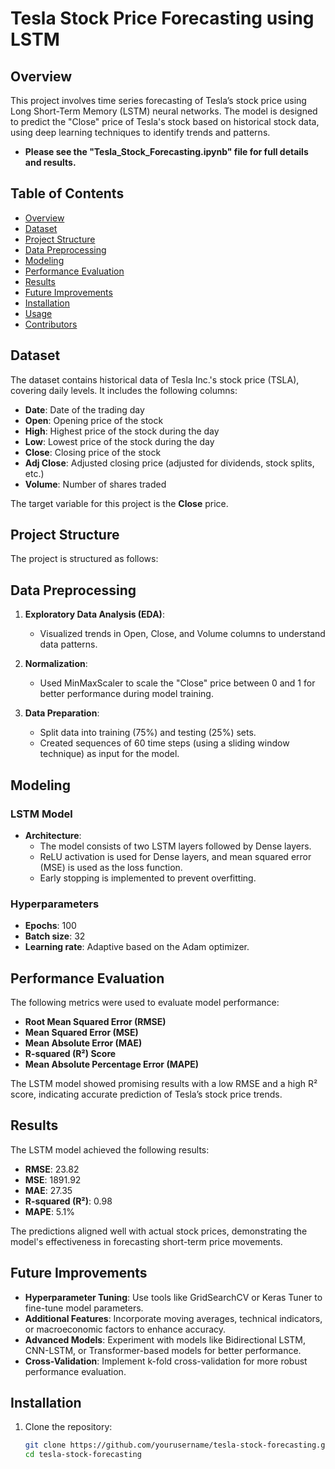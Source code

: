 # Tesla Stock Price Forecasting using LSTM

## Overview
This project involves time series forecasting of Tesla’s stock price using Long Short-Term Memory (LSTM) neural networks. The model is designed to predict the "Close" price of Tesla's stock based on historical stock data, using deep learning techniques to identify trends and patterns.
- **Please see the "Tesla_Stock_Forecasting.ipynb" file for full details and results.** 

## Table of Contents
- [Overview](#overview)
- [Dataset](#dataset)
- [Project Structure](#project-structure)
- [Data Preprocessing](#data-preprocessing)
- [Modeling](#modeling)
- [Performance Evaluation](#performance-evaluation)
- [Results](#results)
- [Future Improvements](#future-improvements)
- [Installation](#installation)
- [Usage](#usage)
- [Contributors](#contributors)

## Dataset
The dataset contains historical data of Tesla Inc.'s stock price (TSLA), covering daily levels. It includes the following columns:
- **Date**: Date of the trading day
- **Open**: Opening price of the stock
- **High**: Highest price of the stock during the day
- **Low**: Lowest price of the stock during the day
- **Close**: Closing price of the stock
- **Adj Close**: Adjusted closing price (adjusted for dividends, stock splits, etc.)
- **Volume**: Number of shares traded

The target variable for this project is the **Close** price.

## Project Structure
The project is structured as follows:

## Data Preprocessing
1. **Exploratory Data Analysis (EDA)**:
   - Visualized trends in Open, Close, and Volume columns to understand data patterns.
   
2. **Normalization**:
   - Used MinMaxScaler to scale the "Close" price between 0 and 1 for better performance during model training.

3. **Data Preparation**:
   - Split data into training (75%) and testing (25%) sets.
   - Created sequences of 60 time steps (using a sliding window technique) as input for the model.

## Modeling
### LSTM Model
- **Architecture**:
  - The model consists of two LSTM layers followed by Dense layers.
  - ReLU activation is used for Dense layers, and mean squared error (MSE) is used as the loss function.
  - Early stopping is implemented to prevent overfitting.

### Hyperparameters
- **Epochs**: 100
- **Batch size**: 32
- **Learning rate**: Adaptive based on the Adam optimizer.

## Performance Evaluation
The following metrics were used to evaluate model performance:
- **Root Mean Squared Error (RMSE)**
- **Mean Squared Error (MSE)**
- **Mean Absolute Error (MAE)**
- **R-squared (R²) Score**
- **Mean Absolute Percentage Error (MAPE)**

The LSTM model showed promising results with a low RMSE and a high R² score, indicating accurate prediction of Tesla’s stock price trends.

## Results
The LSTM model achieved the following results:
- **RMSE**: 23.82
- **MSE**: 1891.92
- **MAE**: 27.35
- **R-squared (R²)**: 0.98
- **MAPE**: 5.1%

The predictions aligned well with actual stock prices, demonstrating the model's effectiveness in forecasting short-term price movements.

## Future Improvements
- **Hyperparameter Tuning**: Use tools like GridSearchCV or Keras Tuner to fine-tune model parameters.
- **Additional Features**: Incorporate moving averages, technical indicators, or macroeconomic factors to enhance accuracy.
- **Advanced Models**: Experiment with models like Bidirectional LSTM, CNN-LSTM, or Transformer-based models for better performance.
- **Cross-Validation**: Implement k-fold cross-validation for more robust performance evaluation.

## Installation
1. Clone the repository:
   ```bash
   git clone https://github.com/yourusername/tesla-stock-forecasting.git
   cd tesla-stock-forecasting
